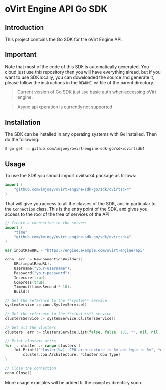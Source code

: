 # oVirt Engine API Go SDK

## Introduction

This project contains the Go SDK for the oVirt Engine API.

## Important

Note that most of the code of this SDK is automatically generated. You 
cloud just use this repository then you will have everything alread,
but if you want to use SDK locally, you can downloaded the source and 
generate it, please follow the instructions in the `README.md` file of 
the parent directory.

> Current version of Go SDK just use basic auth when accessing oVirt engine.

> Async api operation is currently not supported.

## Installation

The SDK can be installed in any operating systems with Go installed. Then
do the following:
```bash
$ go get -u github.com/imjoey/ovirt-engine-sdk-go/sdk/ovirtsdk4
```

## Usage

To use the SDK you should import ovirtsdk4 package as follows:
```go
import (
    "github.com/imjoey/ovirt-engine-sdk-go/sdk/ovirtsdk4"
)
```

That will give you access to all the classes of the SDK, and in particular
to the `Connection` class. This is the entry point of the SDK,
and gives you access to the root of the tree of services of the API:

```go
// Create a connection to the server:
import (
    "time"
    "github.com/imjoey/ovirt-engine-sdk-go/sdk/ovirtsdk4"
)

var inputRawURL = "https://engine.example.com/ovirt-engine/api"

conn, err := NewConnectionBuilder().
	URL(inputRawURL).
	Username("your-username").
	Password("your-password").
	Insecure(true).
	Compress(true).
	Timeout(time.Second * 10).
	Build()

// Get the reference to the **system** service
systemService := conn.SystemService()

// Get the reference to the **clusters** service
clustersService := systemService.ClustersService()

// Get all the clusters
clusters, err := clustersService.List(false, false, 100, "", nil, nil, false)

// Print clusters attrs
for _, cluster := range clusters {
    fmt.Printf("cluster(%v): CPU architecture is %v and type is %v", *cluster.Id,
        cluster.Cpu.Architecture, *cluster.Cpu.Type)
}

// Close the connection
conn.Close()
```

More usage examples will be added to the `examples` directory soon.

